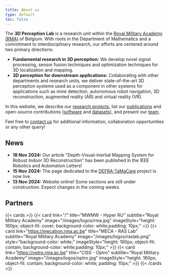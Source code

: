 ```yaml
---
title: About us
type: default
toc: false
---
```



The **3D Perception Lab** is a research unit within the [Royal Military Academy (RMA)](https://rma.ac.be/) of Belgium. With roots in the Department of Mathematics and a commitment to interdisciplinary research, our efforts are centered around two primary directions:
- **Fundamental research in 3D perception:** We develop novel signal processing, sensor fusion techniques and optimization techniques for 3D localization and mapping. 
- **3D perception for downstream applications:** Collaborating with other departments and research units, we deliver state-of-the-art 3D perception systems used as a component in other systems for applications such as mine detection, autonomous robot navigation, 3D reconstruction, augmented reality (AR) and virtual reality (VR). 

In this website, we describe our [research projects](/research/overview), list our [publications](/publications/articles) and open-source contributions ([software](/publications/code) and [datasets](/publications/datasets)), and present our [team](/people). 

Feel free to [contact us](/contact) for additional information, collaboration opportunities or any other query!

## News
- **18 Nov 2024:** Our article "Depth-Visual-Inertial Mapping System for Robust Indoor 3D Reconstruction" has been published in the IEEE Robotics and Automation Letters! 
- **15 Nov 2024:** The page dedicated to the [DEFRA-TaMaCare](/research/projects/tamacare/) project is now live. 
- **13 Nov 2024:** Website online! Some sections are still under construction. Expect changes in the coming weeks.



## Partners




{{< cards >}}
  {{< card 
        link="/" title="MWMW - Hyper RU"  subtitle="Royal Military Academy"
        image="/images/logos/rma.jpg" 
        imageStyle="height: 160px; object-fit: cover; background-color: white;padding: 10px;"  >}}
  {{< card 
        link="https://mecatron.rma.ac.be" title="MECA - RAS Lab"  subtitle="Royal Military Academy"
        image="/images/logos/raslab.png" 
        style="background-color: white;"
        imageStyle="height: 160px; object-fit: contain; background-color: white;padding: 10px;"  >}}
  {{< card 
        link="https://optro.rma.ac.be" title="CISS - Optro"  subtitle="Royal Military Academy"
        image="/images/logos/optro.jpg" 
        imageStyle="height: 160px; object-fit: contain;  background-color: white; padding: 10px;"  >}}
{{< /cards >}}
